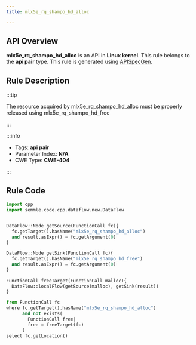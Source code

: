 ```yaml
---
title: mlx5e_rq_shampo_hd_alloc

---
```



## API Overview
**mlx5e_rq_shampo_hd_alloc** is an API in **Linux kernel**. This rule belongs to the **api pair** type. This rule is generated using [APISpecGen](../../tools/APISpecGen).
## Rule Description

:::tip

The resource acquired by mlx5e_rq_shampo_hd_alloc must be properly released using mlx5e_rq_shampo_hd_free

:::

:::info

- Tags: **api pair**
- Parameter Index: **N/A**
- CWE Type: **CWE-404**

:::

## Rule Code
```python
import cpp
import semmle.code.cpp.dataflow.new.DataFlow


DataFlow::Node getSource(FunctionCall fc){
  fc.getTarget().hasName("mlx5e_rq_shampo_hd_alloc")
  and result.asExpr() = fc.getArgument(0)
}

DataFlow::Node getSink(FunctionCall fc){
  fc.getTarget().hasName("mlx5e_rq_shampo_hd_free")
  and result.asExpr() = fc.getArgument(0)
}

FunctionCall freeTarget(FunctionCall malloc){
  DataFlow::localFlow(getSource(malloc), getSink(result))
}

from FunctionCall fc
where fc.getTarget().hasName("mlx5e_rq_shampo_hd_alloc")
      and not exists(
        FunctionCall free| 
        free = freeTarget(fc)
      )
select fc.getLocation()

    
```